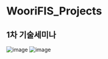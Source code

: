 # WooriFIS_Projects

## 1차 기술세미나

![image](https://github.com/senikim/WooriFIS_Projects/assets/113660954/58bece71-1d22-4d50-a677-9b531adc25fe)
![image](https://github.com/senikim/WooriFIS_Projects/assets/113660954/0beebef5-cc44-4df9-8783-d571f4f58d88)
